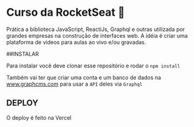 # Curso da RocketSeat 🚀


Prática a biblioteca JavaScript, ReactiJs, Graphql e outras  utilizada por grandes empresas na construção de interfaces web.
A idéia é criar uma plataforma de videos para aulas ao vivo e/ou gravadas.


##INSTALAR 

Para instalar você deve clonar esse repositório e rodar o `npm install`

Também vai ter que criar uma conta e um banco de dados na www.graphcms.com para usar a `API` deles via `Graphql`

## DEPLOY 

O deploy é feito na Vercel 


